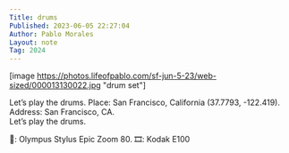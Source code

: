 ```yaml
---
Title: drums
Published: 2023-06-05 22:27:04
Author: Pablo Morales
Layout: note
Tag: 2024
---
```

[image https://photos.lifeofpablo.com/sf-jun-5-23/web-sized/000013130022.jpg "drum set"]

Let’s play the drums.
Place: San Francisco, California (37.7793, -122.419).  
Address: San Francisco, CA.  
Let’s play the drums.   

📸: Olympus Stylus Epic Zoom 80. 
🎞️: Kodak E100
